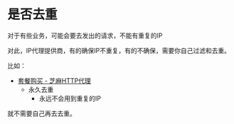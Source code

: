# 是否去重

对于有些业务，可能会要去发出的请求，不能有重复的IP

对此，IP代理提供商，有的确保IP不重复，有的不确保，需要你自己过滤和去重。

比如：

* [套餐购买 - 芝麻HTTP代理](http://h.zhimaruanjian.com/pay/?have_open_ok=1)
  * 永久去重
    * 永远不会用到重复的IP

就不需要自己再去去重。
